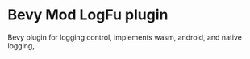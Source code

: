 # Bevy Mod LogFu plugin

Bevy plugin for logging control, implements wasm, android, and native logging,
